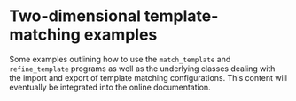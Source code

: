 # Two-dimensional template-matching examples

Some examples outlining how to use the `match_template` and `refine_template` programs as well as the underlying classes dealing with the import and export of template matching configurations.
This content will eventually be integrated into the online documentation.